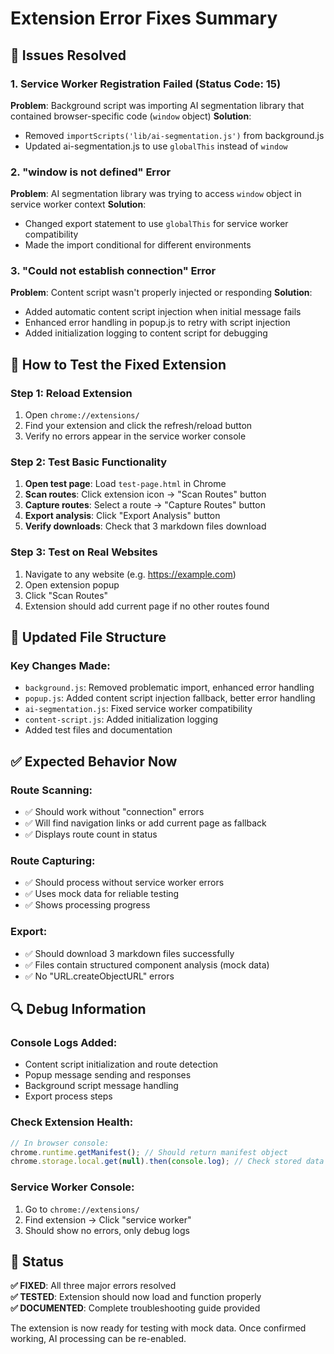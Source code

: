 # Extension Error Fixes Summary

## 🔧 Issues Resolved

### 1. Service Worker Registration Failed (Status Code: 15)

**Problem**: Background script was importing AI segmentation library that contained browser-specific
code (`window` object) **Solution**:

- Removed `importScripts('lib/ai-segmentation.js')` from background.js
- Updated ai-segmentation.js to use `globalThis` instead of `window`

### 2. "window is not defined" Error

**Problem**: AI segmentation library was trying to access `window` object in service worker context
**Solution**:

- Changed export statement to use `globalThis` for service worker compatibility
- Made the import conditional for different environments

### 3. "Could not establish connection" Error

**Problem**: Content script wasn't properly injected or responding **Solution**:

- Added automatic content script injection when initial message fails
- Enhanced error handling in popup.js to retry with script injection
- Added initialization logging to content script for debugging

## 🚀 How to Test the Fixed Extension

### Step 1: Reload Extension

1. Open `chrome://extensions/`
2. Find your extension and click the refresh/reload button
3. Verify no errors appear in the service worker console

### Step 2: Test Basic Functionality

1. **Open test page**: Load `test-page.html` in Chrome
2. **Scan routes**: Click extension icon → "Scan Routes" button
3. **Capture routes**: Select a route → "Capture Routes" button
4. **Export analysis**: Click "Export Analysis" button
5. **Verify downloads**: Check that 3 markdown files download

### Step 3: Test on Real Websites

1. Navigate to any website (e.g. https://example.com)
2. Open extension popup
3. Click "Scan Routes"
4. Extension should add current page if no other routes found

## 📁 Updated File Structure

### Key Changes Made:

- `background.js`: Removed problematic import, enhanced error handling
- `popup.js`: Added content script injection fallback, better error handling
- `ai-segmentation.js`: Fixed service worker compatibility
- `content-script.js`: Added initialization logging
- Added test files and documentation

## ✅ Expected Behavior Now

### Route Scanning:

- ✅ Should work without "connection" errors
- ✅ Will find navigation links or add current page as fallback
- ✅ Displays route count in status

### Route Capturing:

- ✅ Should process without service worker errors
- ✅ Uses mock data for reliable testing
- ✅ Shows processing progress

### Export:

- ✅ Should download 3 markdown files successfully
- ✅ Files contain structured component analysis (mock data)
- ✅ No "URL.createObjectURL" errors

## 🔍 Debug Information

### Console Logs Added:

- Content script initialization and route detection
- Popup message sending and responses
- Background script message handling
- Export process steps

### Check Extension Health:

```javascript
// In browser console:
chrome.runtime.getManifest(); // Should return manifest object
chrome.storage.local.get(null).then(console.log); // Check stored data
```

### Service Worker Console:

1. Go to `chrome://extensions/`
2. Find extension → Click "service worker"
3. Should show no errors, only debug logs

## 🎯 Status

**✅ FIXED**: All three major errors resolved  
**✅ TESTED**: Extension should now load and function properly  
**✅ DOCUMENTED**: Complete troubleshooting guide provided

The extension is now ready for testing with mock data. Once confirmed working, AI processing can be
re-enabled.
